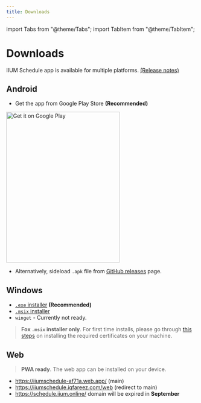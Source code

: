 ```yaml
---
title: Downloads
---
```


import Tabs from "@theme/Tabs";
import TabItem from "@theme/TabItem";

# Downloads

IIUM Schedule app is available for multiple platforms. [(Release notes)](https://example.com)

## Android

- Get the app from Google Play Store **(Recommended)**

<a href="https://play.google.com/store/apps/details?id=com.iqfareez.iiumschedule&utm_source=website&pcampaignid=pcampaignidMKT-Other-global-all-co-prtnr-py-PartBadge-Mar2515-1">
  <img
    alt="Get it on Google Play"
    src="https://play.google.com/intl/en_us/badges/static/images/badges/en_badge_web_generic.png"
    width="300"
    height="400" />
</a>

- Alternatively, sideload `.apk` file from [GitHub releases][github releases] page.

## Windows

- [`.exe` installer][exe installer] **(Recommended)**
- [`.msix` installer][msix installer]
- `winget` - Currently not ready.

> **Fox `.msix` installer only**. For first time installs, please go through [this steps](../windows-cert) on installing
> the required certificates
> on your machine.

## Web

> **PWA ready**. The web app can be installed on your device.

- https://iiumschedule-af71a.web.app/ (main)
- https://iiumschedule.iqfareez.com/web (redirect to main)
- https://schedule.iium.online/ domain will be expired in **September**

[github releases]: https://github.com/iqfareez/iium_schedule/releases

[exe installer]: https://github.com/iqfareez/iium_schedule/releases/download/1.0.0-pre.7%2B10/iiumschedulesetup.exe

[msix installer]: https://github.com/iqfareez/iium_schedule/releases/download/1.0.0-pre.7%2B10/flutter_iium_schedule.msix